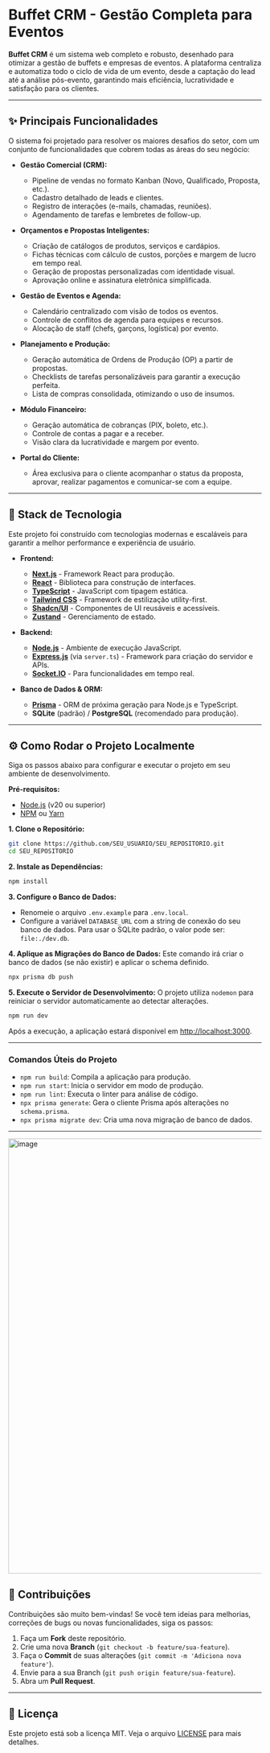 #  Buffet CRM - Gestão Completa para Eventos

**Buffet CRM** é um sistema web completo e robusto, desenhado para otimizar a gestão de buffets e empresas de eventos. A plataforma centraliza e automatiza todo o ciclo de vida de um evento, desde a captação do lead até a análise pós-evento, garantindo mais eficiência, lucratividade e satisfação para os clientes.

---

## ✨ Principais Funcionalidades

O sistema foi projetado para resolver os maiores desafios do setor, com um conjunto de funcionalidades que cobrem todas as áreas do seu negócio:

- **Gestão Comercial (CRM):**
  - Pipeline de vendas no formato Kanban (Novo, Qualificado, Proposta, etc.).
  - Cadastro detalhado de leads e clientes.
  - Registro de interações (e-mails, chamadas, reuniões).
  - Agendamento de tarefas e lembretes de follow-up.

- **Orçamentos e Propostas Inteligentes:**
  - Criação de catálogos de produtos, serviços e cardápios.
  - Fichas técnicas com cálculo de custos, porções e margem de lucro em tempo real.
  - Geração de propostas personalizadas com identidade visual.
  - Aprovação online e assinatura eletrônica simplificada.

- **Gestão de Eventos e Agenda:**
  - Calendário centralizado com visão de todos os eventos.
  - Controle de conflitos de agenda para equipes e recursos.
  - Alocação de staff (chefs, garçons, logística) por evento.

- **Planejamento e Produção:**
  - Geração automática de Ordens de Produção (OP) a partir de propostas.
  - Checklists de tarefas personalizáveis para garantir a execução perfeita.
  - Lista de compras consolidada, otimizando o uso de insumos.

- **Módulo Financeiro:**
  - Geração automática de cobranças (PIX, boleto, etc.).
  - Controle de contas a pagar e a receber.
  - Visão clara da lucratividade e margem por evento.

- **Portal do Cliente:**
  - Área exclusiva para o cliente acompanhar o status da proposta, aprovar, realizar pagamentos e comunicar-se com a equipe.

---

## 🚀 Stack de Tecnologia

Este projeto foi construído com tecnologias modernas e escaláveis para garantir a melhor performance e experiência de usuário.

- **Frontend:**
  - [**Next.js**](https://nextjs.org/) - Framework React para produção.
  - [**React**](https://react.dev/) - Biblioteca para construção de interfaces.
  - [**TypeScript**](https://www.typescriptlang.org/) - JavaScript com tipagem estática.
  - [**Tailwind CSS**](https://tailwindcss.com/) - Framework de estilização utility-first.
  - [**Shadcn/UI**](https://ui.shadcn.com/) - Componentes de UI reusáveis e acessíveis.
  - [**Zustand**](https://zustand-demo.pmnd.rs/) - Gerenciamento de estado.

- **Backend:**
  - [**Node.js**](https://nodejs.org/) - Ambiente de execução JavaScript.
  - [**Express.js**](https://expressjs.com/) (via `server.ts`) - Framework para criação do servidor e APIs.
  - [**Socket.IO**](https://socket.io/) - Para funcionalidades em tempo real.

- **Banco de Dados & ORM:**
  - [**Prisma**](https://www.prisma.io/) - ORM de próxima geração para Node.js e TypeScript.
  - **SQLite** (padrão) / **PostgreSQL** (recomendado para produção).

---

## ⚙️ Como Rodar o Projeto Localmente

Siga os passos abaixo para configurar e executar o projeto em seu ambiente de desenvolvimento.

**Pré-requisitos:**
- [Node.js](https://nodejs.org/en/) (v20 ou superior)
- [NPM](https://www.npmjs.com/) ou [Yarn](https://yarnpkg.com/)

**1. Clone o Repositório:**
```bash
git clone https://github.com/SEU_USUARIO/SEU_REPOSITORIO.git
cd SEU_REPOSITORIO
```

**2. Instale as Dependências:**
```bash
npm install
```

**3. Configure o Banco de Dados:**
- Renomeie o arquivo `.env.example` para `.env.local`.
- Configure a variável `DATABASE_URL` com a string de conexão do seu banco de dados. Para usar o SQLite padrão, o valor pode ser: `file:./dev.db`.

**4. Aplique as Migrações do Banco de Dados:**
Este comando irá criar o banco de dados (se não existir) e aplicar o schema definido.
```bash
npx prisma db push
```

**5. Execute o Servidor de Desenvolvimento:**
O projeto utiliza `nodemon` para reiniciar o servidor automaticamente ao detectar alterações.
```bash
npm run dev
```

Após a execução, a aplicação estará disponível em [http://localhost:3000](http://localhost:3000).

---

### Comandos Úteis do Projeto

- `npm run build`: Compila a aplicação para produção.
- `npm run start`: Inicia o servidor em modo de produção.
- `npm run lint`: Executa o linter para análise de código.
- `npx prisma generate`: Gera o cliente Prisma após alterações no `schema.prisma`.
- `npx prisma migrate dev`: Cria uma nova migração de banco de dados.

---

<img width="1917" height="865" alt="image" src="https://github.com/user-attachments/assets/2a7714c9-7d7b-41f4-9144-99b3ae2db694" />

## 🤝 Contribuições

Contribuições são muito bem-vindas! Se você tem ideias para melhorias, correções de bugs ou novas funcionalidades, siga os passos:

1.  Faça um **Fork** deste repositório.
2.  Crie uma nova **Branch** (`git checkout -b feature/sua-feature`).
3.  Faça o **Commit** de suas alterações (`git commit -m 'Adiciona nova feature'`).
4.  Envie para a sua Branch (`git push origin feature/sua-feature`).
5.  Abra um **Pull Request**.

---

## 📄 Licença

Este projeto está sob a licença MIT. Veja o arquivo [LICENSE](LICENSE) para mais detalhes.

